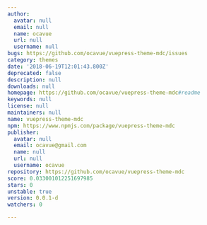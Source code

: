 ```yaml
---
author:
  avatar: null
  email: null
  name: ocavue
  url: null
  username: null
bugs: https://github.com/ocavue/vuepress-theme-mdc/issues
category: themes
date: '2018-06-19T12:01:43.800Z'
deprecated: false
description: null
downloads: null
homepage: https://github.com/ocavue/vuepress-theme-mdc#readme
keywords: null
license: null
maintainers: null
name: vuepress-theme-mdc
npm: https://www.npmjs.com/package/vuepress-theme-mdc
publisher:
  avatar: null
  email: ocavue@gmail.com
  name: null
  url: null
  username: ocavue
repository: https://github.com/ocavue/vuepress-theme-mdc
score: 0.033001012251697985
stars: 0
unstable: true
version: 0.0.1-d
watchers: 0

---
```


